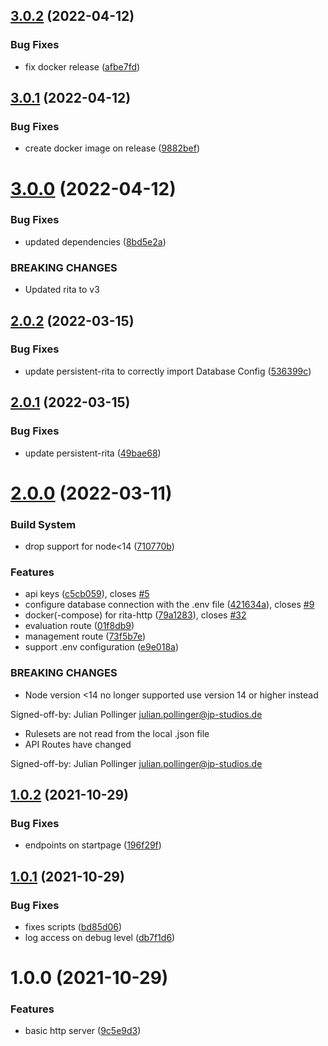 ## [3.0.2](https://github.com/educorvi/rita-http/compare/v3.0.1...v3.0.2) (2022-04-12)


### Bug Fixes

* fix docker release ([afbe7fd](https://github.com/educorvi/rita-http/commit/afbe7fd565ded904f3afa637fd157ba1e24b227f))

## [3.0.1](https://github.com/educorvi/rita-http/compare/v3.0.0...v3.0.1) (2022-04-12)


### Bug Fixes

* create docker image on release ([9882bef](https://github.com/educorvi/rita-http/commit/9882bef003ba3ba6304e5b8bee0fcac82bdf5930))

# [3.0.0](https://github.com/educorvi/rita-http/compare/v2.0.2...v3.0.0) (2022-04-12)


### Bug Fixes

* updated dependencies ([8bd5e2a](https://github.com/educorvi/rita-http/commit/8bd5e2a32722b41077e7710f21d3529997a73cdd))


### BREAKING CHANGES

* Updated rita to v3

## [2.0.2](https://github.com/educorvi/rita-http/compare/v2.0.1...v2.0.2) (2022-03-15)


### Bug Fixes

* update persistent-rita to correctly import Database Config ([536399c](https://github.com/educorvi/rita-http/commit/536399c8c3e6c4b9003c9d18b54065fa90174d94))

## [2.0.1](https://github.com/educorvi/rita-http/compare/v2.0.0...v2.0.1) (2022-03-15)


### Bug Fixes

* update persistent-rita ([49bae68](https://github.com/educorvi/rita-http/commit/49bae683fc157be08451e9a1229cf5b1d19f4912))

# [2.0.0](https://github.com/educorvi/rita-http/compare/v1.0.2...v2.0.0) (2022-03-11)


### Build System

* drop support for node<14 ([710770b](https://github.com/educorvi/rita-http/commit/710770b0e554dbe34c54b999e1d9d8ab2a2ad8b3))


### Features

* api keys ([c5cb059](https://github.com/educorvi/rita-http/commit/c5cb0591b27ac46b461dd3d93f5fb5ddf0fe7758)), closes [#5](https://github.com/educorvi/rita-http/issues/5)
* configure database connection with the .env file ([421634a](https://github.com/educorvi/rita-http/commit/421634a7f716b625bb4767997700adc28467a14c)), closes [#9](https://github.com/educorvi/rita-http/issues/9)
* docker(-compose) for rita-http ([79a1283](https://github.com/educorvi/rita-http/commit/79a12839c52828c0f918fb711c6c2e6a660acd59)), closes [#32](https://github.com/educorvi/rita-http/issues/32)
* evaluation route ([01f8db9](https://github.com/educorvi/rita-http/commit/01f8db92e42452c3fc6c4c9f1a637ab890edefd7))
* management route ([73f5b7e](https://github.com/educorvi/rita-http/commit/73f5b7e9986c58ce6a9a9ce1b37a75fd4bedf82e))
* support .env configuration ([e9e018a](https://github.com/educorvi/rita-http/commit/e9e018a96482d5ed97704a3cd22d4be80e7ed661))


### BREAKING CHANGES

* Node version <14 no longer supported use version 14 or higher instead

Signed-off-by: Julian Pollinger <julian.pollinger@jp-studios.de>
* Rulesets are not read from the local .json file
* API Routes have changed

Signed-off-by: Julian Pollinger <julian.pollinger@jp-studios.de>

## [1.0.2](https://github.com/educorvi/rita-http/compare/v1.0.1...v1.0.2) (2021-10-29)


### Bug Fixes

* endpoints on startpage ([196f29f](https://github.com/educorvi/rita-http/commit/196f29fbc3b9d7a188f254d401cf1859394beaf9))

## [1.0.1](https://github.com/educorvi/rita-http/compare/v1.0.0...v1.0.1) (2021-10-29)


### Bug Fixes

* fixes scripts ([bd85d06](https://github.com/educorvi/rita-http/commit/bd85d06b31da919cdf5ab2018344be39c54561c2))
* log access on debug level ([db7f1d6](https://github.com/educorvi/rita-http/commit/db7f1d6a2de126adf7f144ea7e2bdfe172b4063f))

# 1.0.0 (2021-10-29)


### Features

* basic http server ([9c5e9d3](https://github.com/educorvi/rita-http/commit/9c5e9d37911b0566e8670c885862e15b09320fe0))
